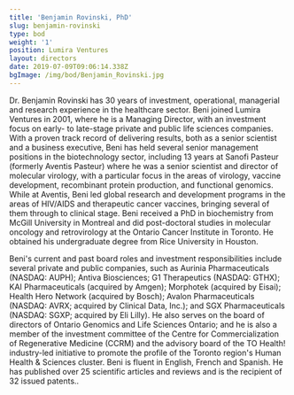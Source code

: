 ```yaml
---
title: 'Benjamin Rovinski, PhD'
slug: benjamin-rovinski
type: bod
weight: '1'
position: Lumira Ventures
layout: directors
date: 2019-07-09T09:06:14.338Z
bgImage: /img/bod/Benjamin_Rovinski.jpg
---
```

Dr. Benjamin Rovinski has 30 years of investment, operational, managerial and research experience in the healthcare sector.  Beni joined Lumira Ventures in 2001, where he is a Managing Director, with an investment focus on early- to late-stage private and public life sciences companies.  With a proven track record of delivering results, both as a senior scientist and a business executive, Beni has held several senior management positions in the biotechnology sector, including 13 years at Sanofi Pasteur (formerly Aventis Pasteur) where he was a senior scientist and director of molecular virology, with a particular focus in the areas of virology, vaccine development, recombinant protein production, and functional genomics.  While at Aventis, Beni led global research and development programs in the areas of HIV/AIDS and therapeutic cancer vaccines, bringing several of them through to clinical stage.	Beni received a PhD in biochemistry from McGill University in Montreal and did post-doctoral studies in molecular oncology and retrovirology at the Ontario Cancer Institute in Toronto.  He obtained his undergraduate degree from Rice University in Houston.  

Beni's current and past board roles and investment responsibilities include several private and public companies, such as Aurinia Pharmaceuticals (NASDAQ: AUPH); Antiva Biosciences; G1 Therapeutics (NASDAQ: GTHX); KAI Pharmaceuticals (acquired by Amgen); Morphotek (acquired by Eisai); Health Hero Network (acquired by Bosch); Avalon Pharmaceuticals (NASDAQ: AVRX; acquired by Clinical Data, Inc.); and SGX Pharmaceuticals (NASDAQ: SGXP; acquired by Eli Lilly).  He also serves on the board of directors of Ontario Genomics and Life Sciences Ontario; and he is also a member of the investment committee of the Centre for Commercialization of Regenerative Medicine (CCRM) and the advisory board of the TO Health! industry-led initiative to promote the profile of the Toronto region's Human Health & Sciences cluster.  Beni is fluent in English, French and Spanish.  He has published over 25 scientific articles and reviews and is the recipient of 32 issued patents..
